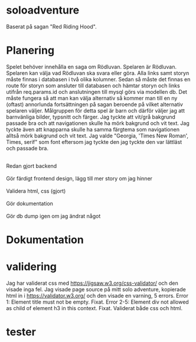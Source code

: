 # soloadventure
Baserat på sagan "Red Riding Hood".

# Planering
Spelet behöver innehålla en saga om Rödluvan. Spelaren är Rödluvan. Spelaren kan välja vad Rödluvan ska svara eller göra. Alla links samt storyn måste finnas i databasen i två olika kolumner. Sedan så måste det finnas en route för storyn som ansluter till databasen och hämtar storyn och links utifrån req.params.id och anslutningen till mysql görs via modellen db. Det måste fungera så att man kan välja alternativ så kommer man till en ny (oftast) annorlunda fortsättningen på sagan beroende på vilket alternativ spelaren väljer. Målgruppen för detta spel är barn och därför väljer jag att barnvänliga bilder, typsnitt och färger.
Jag tyckte att vit/grå bakgrund passade bra och att navigationen skulle ha mörk bakgrund och vit text. Jag tyckte även att knapparna skulle ha samma färgtema som navigationen alltså mörk bakgrund och vit text. Jag valde "Georgia, 'Times New Roman', Times, serif" som font eftersom jag tyckte den jag tyckte den var lättläst och passade bra.

<br>
Redan gjort backend
<br />
<br>
Gör färdigt frontend design, lägg till mer story om jag hinner
<br />
<br>
Validera html, css (gjort)
<br />
<br>
Gör dokumentation
<br/>
<br>
Gör db dump igen om jag ändrat något

# Dokumentation

# validering
Jag har validerat css med https://jigsaw.w3.org/css-validator/ och den visade inga fel. Jag visade page source på mitt solo adventure, kopierade html in i https://validator.w3.org/ och den visade en varning, 5 errors. Error 1: Element title must not be empty. Fixat. Error 2-5: Element div not allowed as child of element h3 in this context. Fixat. Validerat både css och html.

# tester

